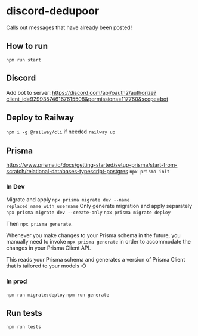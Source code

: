 # discord-dedupoor

Calls out messages that have already been posted!

## How to run

`npm run start`

## Discord

Add bot to server: https://discord.com/api/oauth2/authorize?client_id=929935746167615508&permissions=117760&scope=bot

## Deploy to Railway

`npm i -g @railway/cli` if needed
`railway up`

## Prisma

https://www.prisma.io/docs/getting-started/setup-prisma/start-from-scratch/relational-databases-typescript-postgres
`npx prisma init`


### In Dev
Migrate and apply
`npx prisma migrate dev --name replaced_name_with_username`
Only generate migration and apply separately
`npx prisma migrate dev --create-only`
`npx prisma migrate deploy`

Then `npx prisma generate`. 

Whenever you make changes to your Prisma schema in the future, you manually need to invoke `npx prisma generate` in order to accommodate the changes in your Prisma Client API.

This reads your Prisma schema and generates a version of Prisma Client that is tailored to your models :O

### In prod
`npm run migrate:deploy`
`npm run generate`

## Run tests

`npm run tests`